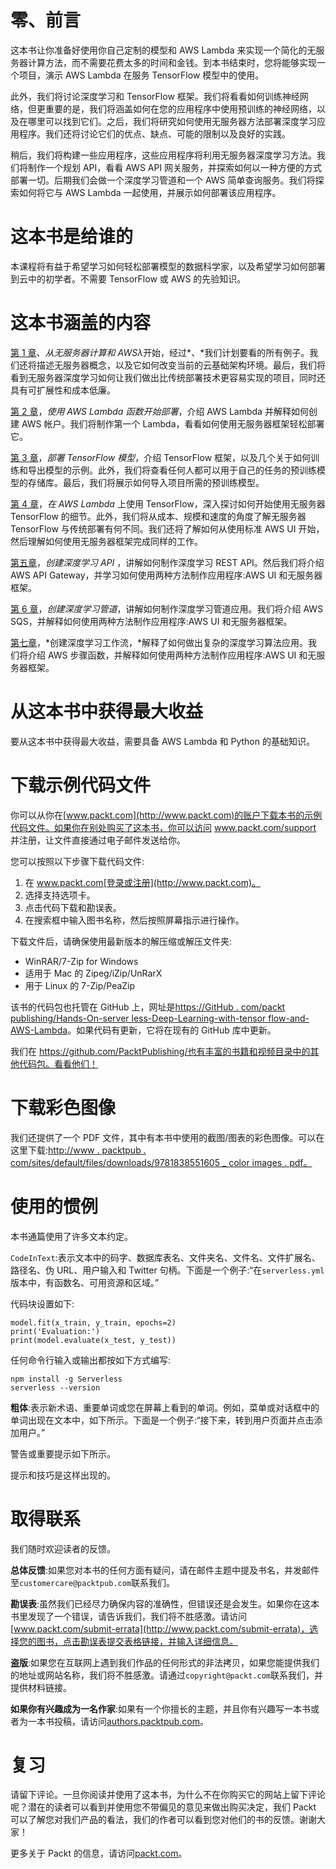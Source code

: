 

# 零、前言

这本书让你准备好使用你自己定制的模型和 AWS Lambda 来实现一个简化的无服务器计算方法，而不需要花费太多的时间和金钱。到本书结束时，您将能够实现一个项目，演示 AWS Lambda 在服务 TensorFlow 模型中的使用。

此外，我们将讨论深度学习和 TensorFlow 框架。我们将看看如何训练神经网络，但更重要的是，我们将涵盖如何在您的应用程序中使用预训练的神经网络，以及在哪里可以找到它们。之后，我们将研究如何使用无服务器方法部署深度学习应用程序。我们还将讨论它们的优点、缺点、可能的限制以及良好的实践。

稍后，我们将构建一些应用程序，这些应用程序将利用无服务器深度学习方法。我们将制作一个规划 API，看看 AWS API 网关服务，并探索如何以一种方便的方式部署一切。后期我们会做一个深度学习管道和一个 AWS 简单查询服务。我们将探索如何将它与 AWS Lambda 一起使用，并展示如何部署该应用程序。



# 这本书是给谁的

本课程将有益于希望学习如何轻松部署模型的数据科学家，以及希望学习如何部署到云中的初学者。不需要 TensorFlow 或 AWS 的先验知识。



# 这本书涵盖的内容

[第 1 章](c72eddef-e615-4902-957f-72c79b8aaa22.xhtml)、*从无服务器计算和 AWSλ*开始，经过*、*我们计划要看的所有例子。我们还将描述无服务器概念，以及它如何改变当前的云基础架构环境。最后，我们将看到无服务器深度学习如何让我们做出比传统部署技术更容易实现的项目，同时还具有可扩展性和成本低廉。

[第 2 章](135cfd55-ac8e-447d-ba0e-d172955ec3c4.xhtml)，*使用 AWS Lambda 函数开始部署*，介绍 AWS Lambda 并解释如何创建 AWS 帐户。我们将制作第一个 Lambda，看看如何使用无服务器框架轻松部署它。

[第 3 章](3d5c687e-d0e7-49b1-9ced-3fc52e0fbff4.xhtml)，*部署 TensorFlow 模型*，介绍 TensorFlow 框架，以及几个关于如何训练和导出模型的示例。此外，我们将查看任何人都可以用于自己的任务的预训练模型的存储库。最后，我们将展示如何导入项目所需的预训练模型。

[第 4 章](67913362-94d8-4c74-850e-f6b09ca49367.xhtml)，*在 AWS Lambda* 上使用 TensorFlow，深入探讨如何开始使用无服务器 TensorFlow 的细节。此外，我们将从成本、规模和速度的角度了解无服务器 TensorFlow 与传统部署有何不同。我们还将了解如何从使用标准 AWS UI 开始，然后理解如何使用无服务器框架完成同样的工作。

[第五章](af2c1dca-6471-43b6-ba7a-4a41fe30f6dd.xhtml)，*创建深度学习 API* ，讲解如何制作深度学习 REST API。然后我们将介绍 AWS API Gateway，并学习如何使用两种方法制作应用程序:AWS UI 和无服务器框架。

[第 6 章](1bf42c9e-262e-472e-9e32-9180d41a53d8.xhtml)，*创建深度学习管道*，讲解如何制作深度学习管道应用。我们将介绍 AWS SQS，并解释如何使用两种方法制作应用程序:AWS UI 和无服务器框架。

[第七章](f5286376-fc52-48b0-9e96-0a375daf69cb.xhtml)，*创建深度学习工作流，*解释了如何做出复杂的深度学习算法应用。我们将介绍 AWS 步骤函数，并解释如何使用两种方法制作应用程序:AWS UI 和无服务器框架。



# 从这本书中获得最大收益

要从这本书中获得最大收益，需要具备 AWS Lambda 和 Python 的基础知识。



# 下载示例代码文件

你可以从你在[www.packt.com](http://www.packt.com)的账户下载本书的示例代码文件。如果你在别处购买了这本书，你可以访问 www.packt.com/support 并注册，让文件直接通过电子邮件发送给你。

您可以按照以下步骤下载代码文件:

1.  在 www.packt.com[登录或注册](http://www.packt.com)。
2.  选择支持选项卡。
3.  点击代码下载和勘误表。
4.  在搜索框中输入图书名称，然后按照屏幕指示进行操作。

下载文件后，请确保使用最新版本的解压缩或解压文件夹:

*   WinRAR/7-Zip for Windows
*   适用于 Mac 的 Zipeg/iZip/UnRarX
*   用于 Linux 的 7-Zip/PeaZip

该书的代码包也托管在 GitHub 上，网址是[https://GitHub . com/packt publishing/Hands-On-server less-Deep-Learning-with-tensor flow-and-AWS-Lambda](https://github.com/PacktPublishing/Hands-On-Serverless-Deep-Learning-with-TensorFlow-and-AWS-Lambda)。如果代码有更新，它将在现有的 GitHub 库中更新。

我们在 https://github.com/PacktPublishing/也有丰富的书籍和视频目录中的其他代码包。看看他们！



# 下载彩色图像

我们还提供了一个 PDF 文件，其中有本书中使用的截图/图表的彩色图像。可以在这里下载:[http://www . packtpub . com/sites/default/files/downloads/9781838551605 _ color images . pdf](http://www.packtpub.com/sites/default/files/downloads/9781838551605_ColorImages.pdf)[。](http://www.packtpub.com/sites/default/files/downloads/9781838551605_ColorImages.pdf)



# 使用的惯例

本书通篇使用了许多文本约定。

`CodeInText`:表示文本中的码字、数据库表名、文件夹名、文件名、文件扩展名、路径名、伪 URL、用户输入和 Twitter 句柄。下面是一个例子:“在`serverless.yml`版本中，有函数名、可用资源和区域。”

代码块设置如下:

```
model.fit(x_train, y_train, epochs=2)
print('Evaluation:')
print(model.evaluate(x_test, y_test))
```

任何命令行输入或输出都按如下方式编写:

```
npm install -g Serverless
serverless --version

```

**粗体**:表示新术语、重要单词或您在屏幕上看到的单词。例如，菜单或对话框中的单词出现在文本中，如下所示。下面是一个例子:“接下来，转到用户页面并点击添加用户。”

警告或重要提示如下所示。

提示和技巧是这样出现的。



# 取得联系

我们随时欢迎读者的反馈。

**总体反馈**:如果您对本书的任何方面有疑问，请在邮件主题中提及书名，并发邮件至`customercare@packtpub.com`联系我们。

**勘误表**:虽然我们已经尽力确保内容的准确性，但错误还是会发生。如果你在这本书里发现了一个错误，请告诉我们，我们将不胜感激。请访问[www.packt.com/submit-errata](http://www.packt.com/submit-errata)，选择您的图书，点击勘误表提交表格链接，并输入详细信息。

**盗版**:如果您在互联网上遇到我们作品的任何形式的非法拷贝，如果您能提供我们的地址或网站名称，我们将不胜感激。请通过`copyright@packt.com`联系我们，并提供材料链接。

**如果你有兴趣成为一名作家**:如果有一个你擅长的主题，并且你有兴趣写一本书或者为一本书投稿，请访问[authors.packtpub.com](http://authors.packtpub.com/)。



# 复习

请留下评论。一旦你阅读并使用了这本书，为什么不在你购买它的网站上留下评论呢？潜在的读者可以看到并使用您不带偏见的意见来做出购买决定，我们 Packt 可以了解您对我们产品的看法，我们的作者可以看到您对他们的书的反馈。谢谢大家！

更多关于 Packt 的信息，请访问[packt.com](http://www.packt.com/)。